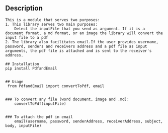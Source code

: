 ## Description
    This is a module that serves two purposes:
    1. This library serves two main purposes:
        Detect the inputFile that you send as argument. If it is a document format, a md format, or an image the library will convert the input file to a pdf
    2. The library also facilitates email.If the user provides username, password, senders and receivers address and a pdf file as input arguments, the pdf file is attached and is sent to the receiver's address.
    
    ## Installation
    pip install PdfandEmail


    ## Usage
     from PdfandEmail import convertToPdf, email
    
 
    ### To convert any file (word document, image and .md):
        convertToPdf(inputFile)
        

    ### To attach the pdf in email
        email(username, password, senderAddress, receiverAddress, subject, body, inputFile)
   